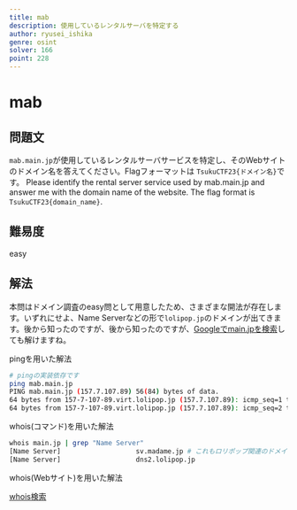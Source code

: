 ```yaml
---
title: mab
description: 使用しているレンタルサーバを特定する
author: ryusei_ishika
genre: osint
solver: 166
point: 228
---
```


# mab
## 問題文

`mab.main.jp`が使用しているレンタルサーバサービスを特定し、そのWebサイトのドメイン名を答えてください。Flagフォーマットは `TsukuCTF23{ドメイン名}`です。 Please identify the rental server service used by mab.main.jp and answer me with the domain name of the website. The flag format is `TsukuCTF23{domain_name}`.

## 難易度

easy

## 解法

本問はドメイン調査のeasy問として用意したため、さまざまな開法が存在します。いずれにせよ、Name Serverなどの形で`lolipop.jp`のドメインが出てきます。後から知ったのですが、後から知ったのですが、[Googleでmain.jpを検索](https://www.google.com/search?q=%22main.jp%22)しても解けますね。

pingを用いた解法

```sh
# pingの実装依存です
ping mab.main.jp
PING mab.main.jp (157.7.107.89) 56(84) bytes of data.
64 bytes from 157-7-107-89.virt.lolipop.jp (157.7.107.89): icmp_seq=1 ttl=44 time=9.94 ms
64 bytes from 157-7-107-89.virt.lolipop.jp (157.7.107.89): icmp_seq=2 ttl=44 time=7.60 ms
```

whois(コマンド)を用いた解法

```sh
whois main.jp | grep "Name Server"
[Name Server]                   sv.madame.jp # これもロリポップ関連のドメインですが、今回はレンタルサーバサービスのWebサイトのドメインを答える必要があるため、これは不適切
[Name Server]                   dns2.lolipop.jp
```

whois(Webサイト)を用いた解法

[whois検索](https://www.value-domain.com/domain/whois/?action=whois2&domain=main.jp)